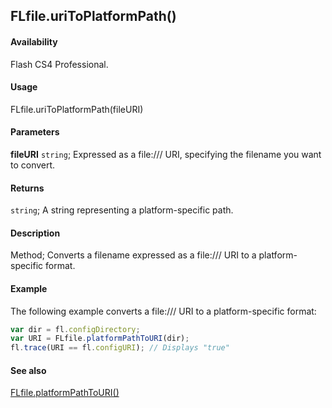 ## FLfile.uriToPlatformPath()

#### Availability

Flash CS4 Professional.

#### Usage

FLfile.uriToPlatformPath(fileURI)

#### Parameters

**fileURI** `string`; Expressed as a file:/// URI, specifying the filename you want to convert.

#### Returns

`string`; A string representing a platform-specific path.

#### Description

Method; Converts a filename expressed as a file:/// URI to a platform-specific format.

#### Example

The following example converts a file:/// URI to a platform-specific format:

```javascript
var dir = fl.configDirectory;
var URI = FLfile.platformPathToURI(dir);
fl.trace(URI == fl.configURI); // Displays "true"
```

#### See also

[FLfile.platformPathToURI()](../FLfile_object/FLfile10.md)
